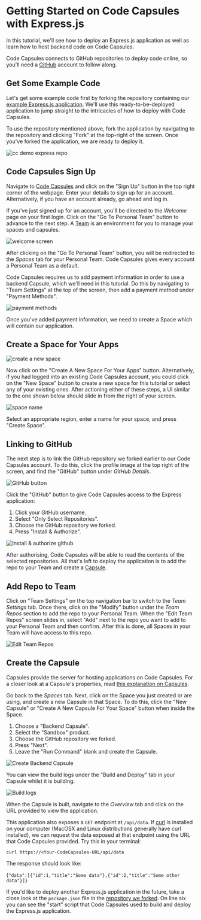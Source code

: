
# Getting Started on Code Capsules with Express.js

In this tutorial, we'll see how to deploy an Express.js application as well as learn how to host backend code on Code Capsules. 

Code Capsules connects to GitHub repositories to deploy code online, so you'll need a [GitHub](https://github.com) account to follow along. 

## Get Some Example Code

Let's get some example code first by forking the repository containing our [example Express.js application](https://github.com/codecapsules-io/demo-express-js). We'll use this ready-to-be-deployed application to jump straight to the intricacies of how to deploy with Code Capsules. 

To use the repository mentioned above, fork the application by navigating to the repository and clicking "Fork" at the top-right of the screen. Once you've forked the application, we are ready to deploy it. 

![cc demo express repo](images/cc-demo-express-github.png)

## Code Capsules Sign Up

Navigate to [Code Capsules](https://codecapsules.io/) and click on the "Sign Up" button in the top right corner of the webpage. Enter your details to sign up for an account. Alternatively, if you have an account already, go ahead and log in. 

If you've just signed up for an account, you'll be directed to the _Welcome_ page on your first login. Click on the "Go To Personal Team" button to advance to the next step. A [Team](https://codecapsules.io/docs/faq/what-is-a-team/) is an environment for you to manage your spaces and capsules.

![welcome screen](images/welcome-screen.jpg)

After clicking on the "Go To Personal Team" button, you will be redirected to the _Spaces_ tab for your Personal Team. Code Capsules gives every account a Personal Team as a default.

Code Capsules requires us to add payment information in order to use a backend Capsule, which we'll need in this tutorial. Do this by navigating to "Team Settings" at the top of the screen, then add a payment method under "Payment Methods". 

![payment methods](images/payment-methods.png)

Once you've added payment information, we need to create a Space which will contain our application.

## Create a Space for Your Apps

![create a new space](images/spaces.png)

Now click on the "Create A New Space For Your Apps" button. Alternatively, if you had logged into an existing Code Capsules account, you could click on the "New Space" button to create a new space for this tutorial or select any of your existing ones. After actioning either of these steps, a UI similar to the one shown below should slide in from the right of your screen.  

![space name](images/space-name.png)

Select an appropriate region, enter a name for your space, and press "Create Space".

## Linking to GitHub

The next step is to link the GitHub repository we forked earlier to our Code Capsules account. To do this, click the profile image at the top right of the screen, and find the "GitHub" button under _GitHub Details_.

![GitHub button](images/git-button.png)

Click the "GitHub" button to give Code Capsules access to the Express application:

1. Click your GitHub username.
2. Select "Only Select Repositories".
3. Choose the GitHub repository we forked.
4. Press "Install & Authorize".

![Install & authorize github](images/github-integration.png)

After authorising, Code Capsules will be able to read the contents of the selected repositories. All that's left to deploy the application is to add the repo to your Team and create a [Capsule](https://codecapsules.io/docs/faq/what-is-a-capsule). 

## Add Repo to Team

Click on "Team Settings" on the top navigation bar to switch to the _Team Settings_ tab. Once there, click on the "Modify" button under the _Team Repos_ section to add the repo to your Personal Team. When the "Edit Team Repos" screen slides in, select "Add" next to the repo you want to add to your Personal Team and then confirm. After this is done, all Spaces in your Team will have access to this repo. 

![Edit Team Repos](images/team-repos.gif)

## Create the Capsule

Capsules provide the server for hosting applications on Code Capsules. For a closer look at a Capsule's properties, read [this explanation on Capsules](https://codecapsules.io/docs/faq/what-is-a-capsule/).

Go back to the _Spaces_ tab. Next, click on the Space you just created or are using, and create a new Capsule in that Space. To do this, click the "New Capsule" or "Create A New Capsule For Your Space" button when inside the Space.

1. Choose a "Backend Capsule".
2. Select the "Sandbox" product.
3. Choose the GitHub repository we forked.
4. Press "Next".
5. Leave the "Run Command" blank and create the Capsule.

![Create Backend Capsule](images/creating-backend-capsule.gif)

You can view the build logs under the "Build and Deploy" tab in your Capsule whilst it is building. 

![Build logs](images/backend-capsule-build-logs.png)

When the Capsule is built, navigate to the _Overview_ tab and click on the URL provided to view the application.  

This application also exposes a `GET` endpoint at `/api/data`. If [curl](https://curl.se/download.html) is installed on your computer (MacOSX and Linux distributions generally have curl installed), we can request the data exposed at that endpoint using the URL that Code Capsules provided. Try this in your terminal:

`curl https://<Your-CodeCapsules-URL/api/data`

The response should look like: 

{`"data":[{"id":1,"title":"Some data"},{"id":2,"title":"Some other data"}]}`

If you'd like to deploy another Express.js application in the future, take a close look at the `package.json` file in the [repository we forked](https://github.com/codecapsules-io/demo-express-js). On line six you can see the "start" script that Code Capsules used to build and deploy the Express.js application. 
